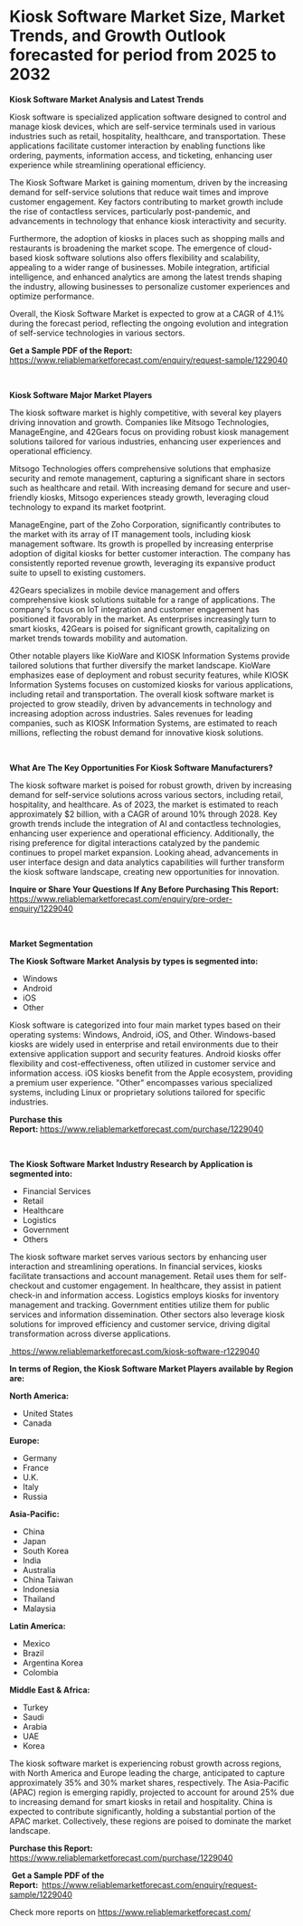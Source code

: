 <p><h1>Kiosk Software Market Size, Market Trends, and Growth Outlook forecasted for period from 2025 to 2032</h1></p><p><strong>Kiosk Software Market Analysis and Latest Trends</strong></p>
<p><p>Kiosk software is specialized application software designed to control and manage kiosk devices, which are self-service terminals used in various industries such as retail, hospitality, healthcare, and transportation. These applications facilitate customer interaction by enabling functions like ordering, payments, information access, and ticketing, enhancing user experience while streamlining operational efficiency.</p><p>The Kiosk Software Market is gaining momentum, driven by the increasing demand for self-service solutions that reduce wait times and improve customer engagement. Key factors contributing to market growth include the rise of contactless services, particularly post-pandemic, and advancements in technology that enhance kiosk interactivity and security. </p><p>Furthermore, the adoption of kiosks in places such as shopping malls and restaurants is broadening the market scope. The emergence of cloud-based kiosk software solutions also offers flexibility and scalability, appealing to a wider range of businesses. Mobile integration, artificial intelligence, and enhanced analytics are among the latest trends shaping the industry, allowing businesses to personalize customer experiences and optimize performance. </p><p>Overall, the Kiosk Software Market is expected to grow at a CAGR of 4.1% during the forecast period, reflecting the ongoing evolution and integration of self-service technologies in various sectors.</p></p>
<p><strong>Get a Sample PDF of the Report:&nbsp;</strong> <a href="https://www.reliablemarketforecast.com/enquiry/request-sample/1229040?utm_campaign=2803&utm_medium=2&utm_source=Github&utm_content=ia&utm_term=09032025&utm_id=kiosk-software">https://www.reliablemarketforecast.com/enquiry/request-sample/1229040</a></p>
<p>&nbsp;</p>
<p><strong>Kiosk Software Major Market Players</strong></p>
<p><p>The kiosk software market is highly competitive, with several key players driving innovation and growth. Companies like Mitsogo Technologies, ManageEngine, and 42Gears focus on providing robust kiosk management solutions tailored for various industries, enhancing user experiences and operational efficiency.</p><p>Mitsogo Technologies offers comprehensive solutions that emphasize security and remote management, capturing a significant share in sectors such as healthcare and retail. With increasing demand for secure and user-friendly kiosks, Mitsogo experiences steady growth, leveraging cloud technology to expand its market footprint.</p><p>ManageEngine, part of the Zoho Corporation, significantly contributes to the market with its array of IT management tools, including kiosk management software. Its growth is propelled by increasing enterprise adoption of digital kiosks for better customer interaction. The company has consistently reported revenue growth, leveraging its expansive product suite to upsell to existing customers.</p><p>42Gears specializes in mobile device management and offers comprehensive kiosk solutions suitable for a range of applications. The company's focus on IoT integration and customer engagement has positioned it favorably in the market. As enterprises increasingly turn to smart kiosks, 42Gears is poised for significant growth, capitalizing on market trends towards mobility and automation.</p><p>Other notable players like KioWare and KIOSK Information Systems provide tailored solutions that further diversify the market landscape. KioWare emphasizes ease of deployment and robust security features, while KIOSK Information Systems focuses on customized kiosks for various applications, including retail and transportation. The overall kiosk software market is projected to grow steadily, driven by advancements in technology and increasing adoption across industries. Sales revenues for leading companies, such as KIOSK Information Systems, are estimated to reach millions, reflecting the robust demand for innovative kiosk solutions.</p></p>
<p>&nbsp;</p>
<p><strong>What Are The Key Opportunities For Kiosk Software Manufacturers?</strong></p>
<p><p>The kiosk software market is poised for robust growth, driven by increasing demand for self-service solutions across various sectors, including retail, hospitality, and healthcare. As of 2023, the market is estimated to reach approximately $2 billion, with a CAGR of around 10% through 2028. Key growth trends include the integration of AI and contactless technologies, enhancing user experience and operational efficiency. Additionally, the rising preference for digital interactions catalyzed by the pandemic continues to propel market expansion. Looking ahead, advancements in user interface design and data analytics capabilities will further transform the kiosk software landscape, creating new opportunities for innovation.</p></p>
<p><strong>Inquire or Share Your Questions If Any Before Purchasing This Report:</strong> <a href="https://www.reliablemarketforecast.com/enquiry/pre-order-enquiry/1229040?utm_campaign=2803&utm_medium=2&utm_source=Github&utm_content=ia&utm_term=09032025&utm_id=kiosk-software">https://www.reliablemarketforecast.com/enquiry/pre-order-enquiry/1229040</a></p>
<p>&nbsp;</p>
<p><strong>Market Segmentation</strong></p>
<p><strong>The Kiosk Software Market Analysis by types is segmented into:</strong></p>
<p><ul><li>Windows</li><li>Android</li><li>iOS</li><li>Other</li></ul></p>
<p><p>Kiosk software is categorized into four main market types based on their operating systems: Windows, Android, iOS, and Other. Windows-based kiosks are widely used in enterprise and retail environments due to their extensive application support and security features. Android kiosks offer flexibility and cost-effectiveness, often utilized in customer service and information access. iOS kiosks benefit from the Apple ecosystem, providing a premium user experience. "Other" encompasses various specialized systems, including Linux or proprietary solutions tailored for specific industries.</p></p>
<p><strong>Purchase this Report:&nbsp;</strong><a href="https://www.reliablemarketforecast.com/purchase/1229040?utm_campaign=2803&utm_medium=2&utm_source=Github&utm_content=ia&utm_term=09032025&utm_id=kiosk-software">https://www.reliablemarketforecast.com/purchase/1229040</a></p>
<p>&nbsp;</p>
<p><strong>The Kiosk Software Market Industry Research by Application is segmented into:</strong></p>
<p><ul><li>Financial Services</li><li>Retail</li><li>Healthcare</li><li>Logistics</li><li>Government</li><li>Others</li></ul></p>
<p><p>The kiosk software market serves various sectors by enhancing user interaction and streamlining operations. In financial services, kiosks facilitate transactions and account management. Retail uses them for self-checkout and customer engagement. In healthcare, they assist in patient check-in and information access. Logistics employs kiosks for inventory management and tracking. Government entities utilize them for public services and information dissemination. Other sectors also leverage kiosk solutions for improved efficiency and customer service, driving digital transformation across diverse applications.</p></p>
<p><a href="https://www.reliablemarketforecast.com/kiosk-software-r1229040?utm_campaign=2803&utm_medium=2&utm_source=Github&utm_content=ia&utm_term=09032025&utm_id=kiosk-software">&nbsp;https://www.reliablemarketforecast.com/kiosk-software-r1229040</a></p>
<p><strong>In terms of Region, the Kiosk Software Market Players available by Region are:</strong></p>
<p>
    <p> <strong> North America: </strong>
        <ul>
            <li>United States</li>
            <li>Canada</li>
        </ul>
        </p> 
    <p> <strong> Europe: </strong>
        <ul>
            <li>Germany</li>
            <li>France</li>
            <li>U.K.</li>
            <li>Italy</li>
            <li>Russia</li>
        </ul>
        </p> 
    <p> <strong> Asia-Pacific: </strong>
        <ul>
            <li>China</li>
            <li>Japan</li>
            <li>South Korea</li>
            <li>India</li>
            <li>Australia</li>
            <li>China Taiwan</li>
            <li>Indonesia</li>
            <li>Thailand</li>
            <li>Malaysia</li>
        </ul>
        </p> 
    <p> <strong> Latin America: </strong>
        <ul>
            <li>Mexico</li>
            <li>Brazil</li>
            <li>Argentina Korea</li>
            <li>Colombia</li>
        </ul>
        </p> 
    <p> <strong> Middle East & Africa: </strong>
        <ul>
            <li>Turkey</li>
            <li>Saudi</li>
            <li>Arabia</li>
            <li>UAE</li>
            <li>Korea</li>
        </ul>
    </p>
    </p>
<p><p>The kiosk software market is experiencing robust growth across regions, with North America and Europe leading the charge, anticipated to capture approximately 35% and 30% market shares, respectively. The Asia-Pacific (APAC) region is emerging rapidly, projected to account for around 25% due to increasing demand for smart kiosks in retail and hospitality. China is expected to contribute significantly, holding a substantial portion of the APAC market. Collectively, these regions are poised to dominate the market landscape.</p></p>
<p><strong>Purchase this Report: </strong><a href="https://www.reliablemarketforecast.com/purchase/1229040?utm_campaign=2803&utm_medium=2&utm_source=Github&utm_content=ia&utm_term=09032025&utm_id=kiosk-software">https://www.reliablemarketforecast.com/purchase/1229040</a></p>
<p>&nbsp;<strong>Get a Sample PDF of the Report:&nbsp;&nbsp;</strong><a href="https://www.reliablemarketforecast.com/enquiry/request-sample/1229040?utm_campaign=2803&utm_medium=2&utm_source=Github&utm_content=ia&utm_term=09032025&utm_id=kiosk-software">https://www.reliablemarketforecast.com/enquiry/request-sample/1229040</a></p>
<p><strong></strong></p>
<p>Check more reports on <a href="https://www.reliablemarketforecast.com/?utm_campaign=2803&utm_medium=2&utm_source=Github&utm_content=ia&utm_term=09032025&utm_id=kiosk-software">https://www.reliablemarketforecast.com/</a></p>